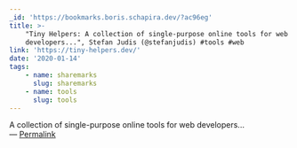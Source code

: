 ```yaml
---
_id: 'https://bookmarks.boris.schapira.dev/?ac96eg'
title: >-
    "Tiny Helpers: A collection of single-purpose online tools for web
    developers...", Stefan Judis (@stefanjudis) #tools #web
link: 'https://tiny-helpers.dev/'
date: '2020-01-14'
tags:
    - name: sharemarks
      slug: sharemarks
    - name: tools
      slug: tools
---
```


A collection of single-purpose online tools for web developers... <br>&#8212;
<a href="https://bookmarks.boris.schapira.dev/?ac96eg" title="Permalink">Permalink</a>
